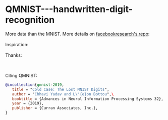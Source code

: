 # QMNIST---handwritten-digit-recognition
More data than the MNIST.
More details on <a href="https://github.com/facebookresearch/qmnist">facebookresearch's repo</a>:
<br></br>
Inspiration:
<br></br>
Thanks:

<br></br>
Citing QMNIST:
```bibtex
@incollection{qmnist-2019,
   title = "Cold Case: The Lost MNIST Digits",
   author = "Chhavi Yadav and L\'{e}on Bottou",\
   booktitle = {Advances in Neural Information Processing Systems 32},
   year = {2019},
   publisher = {Curran Associates, Inc.},
}
```
